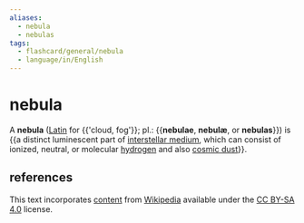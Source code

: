 ```yaml
---
aliases:
  - nebula
  - nebulas
tags:
  - flashcard/general/nebula
  - language/in/English
---
```


# nebula

A __nebula__ ([Latin](Latin.md) for {{'cloud, fog'}}; pl.: {{__nebulae__, __nebulæ__, or __nebulas__}}) is {{a distinct luminescent part of [interstellar medium](interstellar%20medium.md), which can consist of ionized, neutral, or molecular [hydrogen](hydrogen.md) and also [cosmic dust](cosmic%20dust.md)}}. <!--SR:!2024-09-25,69,310!2024-09-19,65,310!2024-10-15,70,270-->

## references

This text incorporates [content](https://en.wikipedia.org/wiki/nebula) from [Wikipedia](Wikipedia.md) available under the [CC BY-SA 4.0](https://creativecommons.org/licenses/by-sa/4.0/) license.
